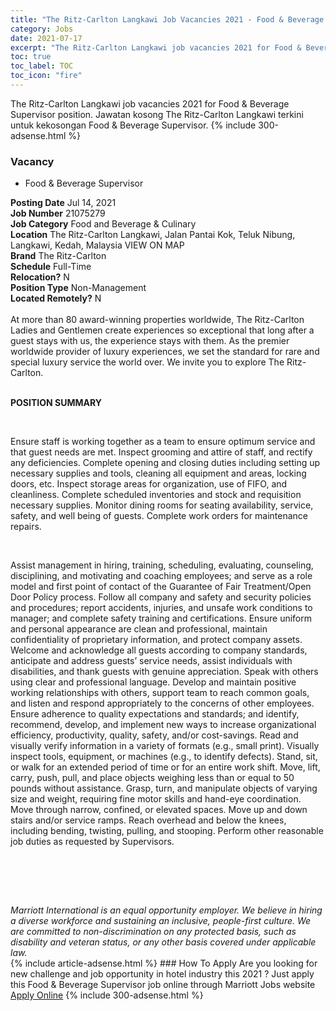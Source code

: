 ```yaml
---
title: "The Ritz-Carlton Langkawi Job Vacancies 2021 - Food & Beverage Supervisor" 
category: Jobs 
date: 2021-07-17 
excerpt: "The Ritz-Carlton Langkawi job vacancies 2021 for Food & Beverage Supervisor position. Jawatan kosong The Ritz-Carlton Langkawi terkini untuk kekosongan Food & Beverage Supervisor." 
toc: true 
toc_label: TOC 
toc_icon: "fire" 
--- 
```


The Ritz-Carlton Langkawi job vacancies 2021 for Food & Beverage Supervisor position. Jawatan kosong The Ritz-Carlton Langkawi terkini untuk kekosongan Food & Beverage Supervisor. 
{% include 300-adsense.html %} 
### Vacancy 
- Food & Beverage Supervisor 
<div><div><b>Posting Date</b> Jul 14, 2021<br><b>Job Number</b> 21075279<br><b>Job Category</b> Food and Beverage &amp; Culinary<br><b>Location</b> The Ritz-Carlton Langkawi, Jalan Pantai Kok, Teluk Nibung, Langkawi, Kedah, Malaysia VIEW ON MAP<br><b>Brand</b> The Ritz-Carlton<br><b>Schedule</b> Full-Time<br><b>Relocation?</b> N<br><b>Position Type</b> Non-Management<br><b>Located Remotely?</b> N<br><br><div>    At more than 80 award-winning properties worldwide, The Ritz-Carlton Ladies and Gentlemen create experiences so exceptional that long after a guest stays with us, the experience stays with them. As the premier worldwide provider of luxury experiences, we set the standard for rare and special luxury service the world over. We invite you to explore The Ritz-Carlton.    </div><br></div><div> <p><strong>POSITION SUMMARY</strong></p> <p>&#160;</p> <p>Ensure staff is working together as a team to ensure optimum service and that guest needs are met. Inspect grooming and attire of staff, and rectify any deficiencies. Complete opening and closing duties including setting up necessary supplies and tools, cleaning all equipment and areas, locking doors, etc. Inspect storage areas for organization, use of FIFO, and cleanliness. Complete scheduled inventories and stock and requisition necessary supplies. Monitor dining rooms for seating availability, service, safety, and well being of guests. Complete work orders for maintenance repairs.</p> <p>&#160;</p> <p>Assist management in hiring, training, scheduling, evaluating, counseling, disciplining, and motivating and coaching employees; and serve as a role model and first point of contact of the Guarantee of Fair Treatment/Open Door Policy process. Follow all company and safety and security policies and procedures; report accidents, injuries, and unsafe work conditions to manager; and complete safety training and certifications. Ensure uniform and personal appearance are clean and professional, maintain confidentiality of proprietary information, and protect company assets. Welcome and acknowledge all guests according to company standards, anticipate and address guests&#8217; service needs, assist individuals with disabilities, and thank guests with genuine appreciation. Speak with others using clear and professional language. Develop and maintain positive working relationships with others, support team to reach common goals, and listen and respond appropriately to the concerns of other employees. Ensure adherence to quality expectations and standards; and identify, recommend, develop, and implement new ways to increase organizational efficiency, productivity, quality, safety, and/or cost-savings. Read and visually verify information in a variety of formats (e.g., small print). Visually inspect tools, equipment, or machines (e.g., to identify defects). Stand, sit, or walk for an extended period of time or for an entire work shift. Move, lift, carry, push, pull, and place objects weighing less than or equal to 50 pounds without assistance. Grasp, turn, and manipulate objects of varying size and weight, requiring fine motor skills and hand-eye coordination. Move through narrow, confined, or elevated spaces. Move up and down stairs and/or service ramps. Reach overhead and below the knees, including bending, twisting, pulling, and stooping. Perform other reasonable job duties as requested by Supervisors.</p> <p>&#160;</p> <p>&#160;</p> </div> <div> &#160;</div> <em>Marriott International is an equal opportunity employer.&#160;We believe in hiring a diverse workforce and sustaining an inclusive, people-first culture.&#160;We are committed to non-discrimination on&#160;any&#160;protected&#160;basis, such as disability and veteran status, or any other basis covered under applicable law.</em><br></div> 
{% include article-adsense.html %} 
### How To Apply 
Are you looking for new challenge and job opportunity in hotel industry this 2021 ?
Just apply this Food & Beverage Supervisor job online through Marriott Jobs website 
<a href="https://jobs.marriott.com/marriott/jobs/21075279?lang=en-us" class="btn btn--info" target="_blank" rel="nofollow noopenner">Apply Online</a> 
{% include 300-adsense.html %} 